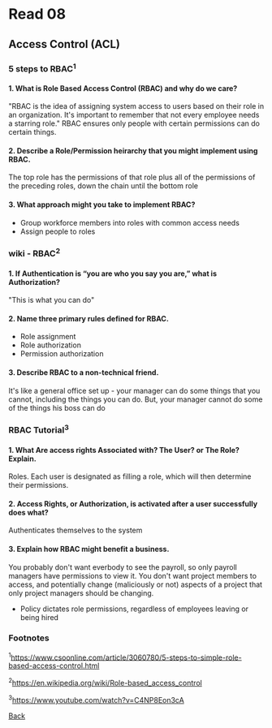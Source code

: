 # Read 08

## Access Control (ACL)

### 5 steps to RBAC<sup>1</sup>

#### 1. What is Role Based Access Control (RBAC) and why do we care?

"RBAC is the idea of assigning system access to users based on their role in an organization. It's important to remember that not every employee needs a starring role." RBAC ensures only people with certain permissions can do certain things.

#### 2. Describe a Role/Permission heirarchy that you might implement using RBAC.

The top role has the permissions of that role plus all of the permissions of the preceding roles, down the chain until the bottom role

#### 3. What approach might you take to implement RBAC?

* Group workforce members into roles with common access needs
* Assign people to roles

### wiki - RBAC<sup>2</sup>

#### 1. If Authentication is “you are who you say you are,” what is Authorization?

"This is what you can do"

#### 2. Name three primary rules defined for RBAC.

* Role assignment
* Role authorization
* Permission authorization

#### 3. Describe RBAC to a non-technical friend.

It's like a general office set up - your manager can do some things that you cannot, including the things you can do.  But, your manager cannot do some of the things his boss can do

### RBAC Tutorial<sup>3</sup>

#### 1. What Are access rights Associated with? The User? or The Role? Explain.

Roles. Each user is designated as filling a role, which will then determine their permissions.

#### 2. Access Rights, or Authorization, is activated after a user successfully does what?

Authenticates themselves to the system

#### 3. Explain how RBAC might benefit a business.

You probably don't want everbody to see the payroll, so only payroll managers have permissions to view it.  You don't want project members to access, and potentially change (maliciously or not) aspects of a project that only project managers should be changing.

* Policy dictates role permissions, regardless of employees leaving or being hired

### Footnotes

<sup>1</sup>https://www.csoonline.com/article/3060780/5-steps-to-simple-role-based-access-control.html

<sup>2</sup>https://en.wikipedia.org/wiki/Role-based_access_control

<sup>3</sup>https://www.youtube.com/watch?v=C4NP8Eon3cA

[Back](/reading-notes/401/401-TOC.html)